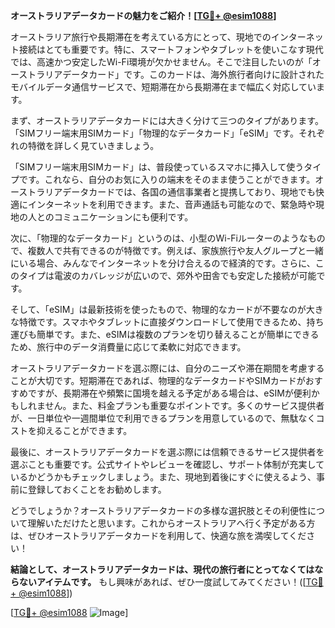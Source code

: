 **オーストラリアデータカードの魅力をご紹介！[[TG💪+ @esim1088](https://t.me/s/esim1088)]**

オーストラリア旅行や長期滞在を考えている方にとって、現地でのインターネット接続はとても重要です。特に、スマートフォンやタブレットを使いこなす現代では、高速かつ安定したWi-Fi環境が欠かせません。そこで注目したいのが「オーストラリアデータカード」です。このカードは、海外旅行者向けに設計されたモバイルデータ通信サービスで、短期滞在から長期滞在まで幅広く対応しています。

まず、オーストラリアデータカードには大きく分けて三つのタイプがあります。「SIMフリー端末用SIMカード」「物理的なデータカード」「eSIM」です。それぞれの特徴を詳しく見ていきましょう。

「SIMフリー端末用SIMカード」は、普段使っているスマホに挿入して使うタイプです。これなら、自分のお気に入りの端末をそのまま使うことができます。オーストラリアデータカードでは、各国の通信事業者と提携しており、現地でも快適にインターネットを利用できます。また、音声通話も可能なので、緊急時や現地の人とのコミュニケーションにも便利です。

次に、「物理的なデータカード」というのは、小型のWi-Fiルーターのようなもので、複数人で共有できるのが特徴です。例えば、家族旅行や友人グループと一緒にいる場合、みんなでインターネットを分け合えるので経済的です。さらに、このタイプは電波のカバレッジが広いので、郊外や田舎でも安定した接続が可能です。

そして、「eSIM」は最新技術を使ったもので、物理的なカードが不要なのが大きな特徴です。スマホやタブレットに直接ダウンロードして使用できるため、持ち運びも簡単です。また、eSIMは複数のプランを切り替えることが簡単にできるため、旅行中のデータ消費量に応じて柔軟に対応できます。

オーストラリアデータカードを選ぶ際には、自分のニーズや滞在期間を考慮することが大切です。短期滞在であれば、物理的なデータカードやSIMカードがおすすめですが、長期滞在や頻繁に国境を越える予定がある場合は、eSIMが便利かもしれません。また、料金プランも重要なポイントです。多くのサービス提供者が、一日単位や一週間単位で利用できるプランを用意しているので、無駄なくコストを抑えることができます。

最後に、オーストラリアデータカードを選ぶ際には信頼できるサービス提供者を選ぶことも重要です。公式サイトやレビューを確認し、サポート体制が充実しているかどうかもチェックしましょう。また、現地到着後にすぐに使えるよう、事前に登録しておくことをお勧めします。

どうでしょうか？オーストラリアデータカードの多様な選択肢とその利便性について理解いただけたと思います。これからオーストラリアへ行く予定がある方は、ぜひオーストラリアデータカードを利用して、快適な旅を満喫してください！

**結論として、オーストラリアデータカードは、現代の旅行者にとってなくてはならないアイテムです。** もし興味があれば、ぜひ一度試してみてください！([[TG💪+ @esim1088](https://t.me/s/esim1088)])

[[TG💪+ @esim1088](https://t.me/s/esim1088) ![Image](https://i.postimg.cc/Y0z9fWf4/image.png)]